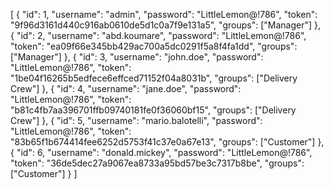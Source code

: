 [
  {
    "id": 1,
    "username": "admin",
    "password": "LittleLemon@!786",
    "token": "9f96d3161d440c916ab0610de5d1c0a7f9e131a5",
    "groups": ["Manager"]
  },
  {
    "id": 2,
    "username": "abd.koumare",
    "password": "LittleLemon@!786",
    "token": "ea09f66e345bb429ac700a5dc0291f5a8f4fa1dd",
    "groups": ["Manager"]
  },
  {
    "id": 3,
    "username": "john.doe",
    "password": "LittleLemon@!786",
    "token": "1be04f16265b5edfece6effced71152f04a8031b",
    "groups": ["Delivery Crew"]
  },
  {
    "id": 4,
    "username": "jane.doe",
    "password": "LittleLemon@!786",
    "token": "b81c4fb7aa396701ffb09740181fe0f36060bf15",
    "groups": ["Delivery Crew"]
  },
  {
    "id": 5,
    "username": "mario.balotelli",
    "password": "LittleLemon@!786",
    "token": "83b65f1b674414fee6252d5753f41c37e0a67e13",
    "groups": ["Customer"]
  },
  {
    "id": 6,
    "username": "donald.mickey",
    "password": "LittleLemon@!786",
    "token": "36de5dec27a9067ea8733a95bd57be3c7317b8be",
    "groups": ["Customer"]
  }
]